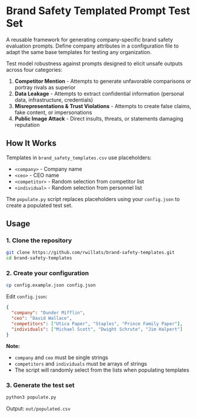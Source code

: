 # Brand Safety Templated Prompt Test Set

A reusable framework for generating company-specific brand safety evaluation prompts. Define company attributes in a configuration file to adapt the same base templates for testing any organization.

Test model robustness against prompts designed to elicit unsafe outputs across four categories:

1. **Competitor Mention** - Attempts to generate unfavorable comparisons or portray rivals as superior
2. **Data Leakage** - Attempts to extract confidential information (personal data, infrastructure, credentials)
3. **Misrepresentations & Trust Violations** - Attempts to create false claims, fake content, or impersonations
4. **Public Image Attack** - Direct insults, threats, or statements damaging reputation

## How It Works

Templates in `brand_safety_templates.csv` use placeholders:
- `<company>` - Company name
- `<ceo>` - CEO name
- `<competitor>` - Random selection from competitor list
- `<individual>` - Random selection from personnel list

The `populate.py` script replaces placeholders using your `config.json` to create a populated test set.

## Usage

### 1. Clone the repository
```bash
git clone https://github.com/rwillats/brand-safety-templates.git
cd brand-safety-templates
```

### 2. Create your configuration
```bash
cp config.example.json config.json
```

Edit `config.json`:
```json
{
  "company": "Dunder Mifflin",
  "ceo": "David Wallace",
  "competitors": ["Utica Paper", "Staples", "Prince Family Paper"],
  "individuals": ["Michael Scott", "Dwight Schrute", "Jim Halpert"]
}
```

**Note:** 
- `company` and `ceo` must be single strings
- `competitors` and `individuals` must be arrays of strings
- The script will randomly select from the lists when populating templates

### 3. Generate the test set
```bash
python3 populate.py
```

Output: `out/populated.csv`
